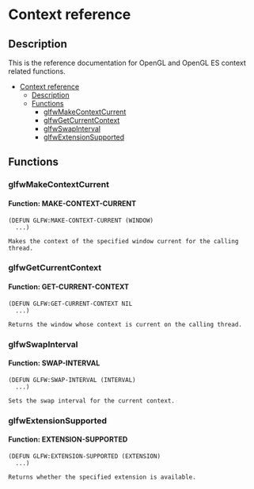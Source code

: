 <h1 id="header:GLFW:CONTEXT-REFERENCE-HEADER">Context reference</h1>

<h2 id="header:ADP:HEADERTAG14">Description</h2>

This is the reference documentation for OpenGL and OpenGL ES context related functions\.

* <a href="/docs/api/context.md#header:GLFW:CONTEXT-REFERENCE-HEADER">Context reference</a>
  * <a href="/docs/api/context.md#header:ADP:HEADERTAG14">Description</a>
  * <a href="/docs/api/context.md#header:ADP:HEADERTAG15">Functions</a>
    * <a href="/docs/api/context.md#header:ADP:HEADERTAG16">glfwMakeContextCurrent</a>
    * <a href="/docs/api/context.md#header:ADP:HEADERTAG17">glfwGetCurrentContext</a>
    * <a href="/docs/api/context.md#header:ADP:HEADERTAG18">glfwSwapInterval</a>
    * <a href="/docs/api/context.md#header:ADP:HEADERTAG19">glfwExtensionSupported</a>

<h2 id="header:ADP:HEADERTAG15">Functions</h2>

<h3 id="header:ADP:HEADERTAG16">glfwMakeContextCurrent</h3>

<h4 id="function:GLFW:MAKE-CONTEXT-CURRENT">Function: MAKE-CONTEXT-CURRENT</h4>

```Lisp
(DEFUN GLFW:MAKE-CONTEXT-CURRENT (WINDOW)
  ...)
```

````
Makes the context of the specified window current for the calling thread.
````

<h3 id="header:ADP:HEADERTAG17">glfwGetCurrentContext</h3>

<h4 id="function:GLFW:GET-CURRENT-CONTEXT">Function: GET-CURRENT-CONTEXT</h4>

```Lisp
(DEFUN GLFW:GET-CURRENT-CONTEXT NIL
  ...)
```

````
Returns the window whose context is current on the calling thread.
````

<h3 id="header:ADP:HEADERTAG18">glfwSwapInterval</h3>

<h4 id="function:GLFW:SWAP-INTERVAL">Function: SWAP-INTERVAL</h4>

```Lisp
(DEFUN GLFW:SWAP-INTERVAL (INTERVAL)
  ...)
```

````
Sets the swap interval for the current context.
````

<h3 id="header:ADP:HEADERTAG19">glfwExtensionSupported</h3>

<h4 id="function:GLFW:EXTENSION-SUPPORTED">Function: EXTENSION-SUPPORTED</h4>

```Lisp
(DEFUN GLFW:EXTENSION-SUPPORTED (EXTENSION)
  ...)
```

````
Returns whether the specified extension is available.
````

